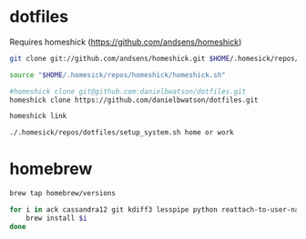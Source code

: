 dotfiles
========

Requires homeshick (https://github.com/andsens/homeshick)

```sh
git clone git://github.com/andsens/homeshick.git $HOME/.homesick/repos/homeshick

source "$HOME/.homesick/repos/homeshick/homeshick.sh"

#homeshick clone git@github.com:danielbwatson/dotfiles.git
homeshick clone https://github.com/danielbwatson/dotfiles.git

homeshick link

./.homesick/repos/dotfiles/setup_system.sh home or work
```

# homebrew

```sh
brew tap homebrew/versions

for i in ack cassandra12 git kdiff3 lesspipe python reattach-to-user-namespace tmux vim; do
    brew install $i
done
```

